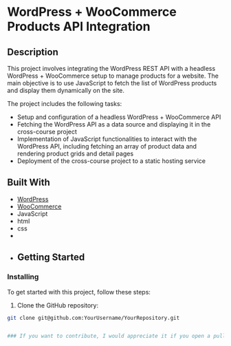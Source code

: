 # WordPress + WooCommerce Products API Integration

## Description

This project involves integrating the WordPress REST API with a headless WordPress + WooCommerce setup to manage products for a website. The main objective is to use JavaScript to fetch the list of WordPress products and display them dynamically on the site. 

The project includes the following tasks:

- Setup and configuration of a headless WordPress + WooCommerce API
- Fetching the WordPress API as a data source and displaying it in the cross-course project
- Implementation of JavaScript functionalities to interact with the WordPress API, including fetching an array of product data and rendering product grids and detail pages
- Deployment of the cross-course project to a static hosting service

## Built With

- [WordPress](https://wordpress.org/)
- [WooCommerce](https://woocommerce.com/)
- JavaScript
- html
- css
-
- ## Getting Started

### Installing

To get started with this project, follow these steps:

1. Clone the GitHub repository:

```bash
git clone git@github.com:YourUsername/YourRepository.git


### If you want to contribute, I would appreciate it if you open a pull request, so that the code can be reviewed.


